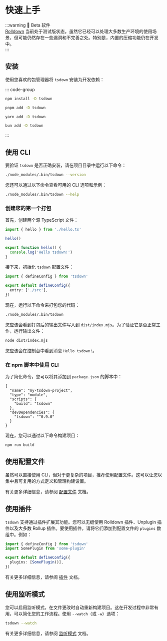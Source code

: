 # 快速上手

:::warning 🚧 Beta 软件  
[Rolldown](https://rolldown.rs) 当前处于测试版状态。虽然它已经可以处理大多数生产环境的使用场景，但可能仍然存在一些漏洞和不完善之处。特别是，内置的压缩功能仍在开发中。  
:::

## 安装

使用您喜欢的包管理器将 `tsdown` 安装为开发依赖：

::: code-group

```sh [npm]
npm install -D tsdown
```

```sh [pnpm]
pnpm add -D tsdown
```

```sh [yarn]
yarn add -D tsdown
```

```sh [bun]
bun add -D tsdown
```

:::

## 使用 CLI

要验证 `tsdown` 是否正确安装，请在项目目录中运行以下命令：

```sh
./node_modules/.bin/tsdown --version
```

您还可以通过以下命令查看可用的 CLI 选项和示例：

```sh
./node_modules/.bin/tsdown --help
```

### 创建您的第一个打包

首先，创建两个源 TypeScript 文件：

```ts [src/index.ts]
import { hello } from './hello.ts'

hello()
```

```ts [src/hello.ts]
export function hello() {
  console.log('Hello tsdown!')
}
```

接下来，初始化 `tsdown` 配置文件：

```ts [tsdown.config.ts]
import { defineConfig } from 'tsdown'

export default defineConfig({
  entry: ['./src'],
})
```

现在，运行以下命令来打包您的代码：

```sh
./node_modules/.bin/tsdown
```

您应该会看到打包后的输出文件写入到 `dist/index.mjs`。为了验证它是否正常工作，运行输出文件：

```sh
node dist/index.mjs
```

您应该会在控制台中看到消息 `Hello tsdown!`。

### 在 npm 脚本中使用 CLI

为了简化命令，您可以将其添加到 `package.json` 的脚本中：

```json{5} [package.json]
{
  "name": "my-tsdown-project",
  "type": "module",
  "scripts": {
    "build": "tsdown"
  },
  "devDependencies": {
    "tsdown": "^0.9.0"
  }
}
```

现在，您可以通过以下命令构建项目：

```sh
npm run build
```

## 使用配置文件

虽然可以直接使用 CLI，但对于更复杂的项目，推荐使用配置文件。这可以让您以集中且可复用的方式定义和管理构建设置。

有关更多详细信息，请参阅 [配置文件](./config-file.md) 文档。

## 使用插件

`tsdown` 支持通过插件扩展其功能。您可以无缝使用 Rolldown 插件、Unplugin 插件以及大多数 Rollup 插件。要使用插件，请将它们添加到配置文件的 `plugins` 数组中。例如：

```ts [tsdown.config.ts]
import { defineConfig } from 'tsdown'
import SomePlugin from 'some-plugin'

export default defineConfig({
  plugins: [SomePlugin()],
})
```

有关更多详细信息，请参阅 [插件](./plugins.md) 文档。

## 使用监听模式

您可以启用监听模式，在文件更改时自动重新构建项目。这在开发过程中非常有用，可以简化您的工作流程。使用 `--watch`（或 `-w`）选项：

```bash
tsdown --watch
```

有关更多详细信息，请参阅 [监听模式](./watch-mode.md) 文档。

